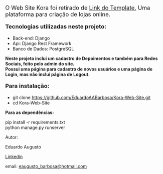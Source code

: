 <font size="+1"><p>O Web Site Kora foi retirado de <a href="https://inovatik.com/kora/index.html"> Link do Template.</a> Uma plataforma para criação de lojas online.</p></font>
            <font size="+1"><strong><p>Tecnologias utilizadas neste projeto:</p></strong></font>
            <ul>
                <li>Back-end: Django</li>
                <li>Api: Django Rest Framework</li>
                <li>Banco de Dados: PostgreSQL</li>
            </ul>
            <p><strong>Neste projeto inclui um cadastro de Depoimentos e também para Redes Sociais, feito pelo admin do site.<br>Possui uma página para cadastro de novos usuários e uma página de Login, mas não inclui página de Logout.</strong></p>
            <font size="+1"><p><strong>Para instalação:</strong></p></font>
            <ul>
                <li>git clone https://github.com/EduardoAABarbosa/Kora-Web-Site.git</li>
                <li>cd Kora-Web-Site</li>
            </ul>
            <p><strong>Para as dependências:</strong></p>
            <p>pip install -r requirements.txt <br>python manage.py runserver</p>
            <p>Autor:</p>
            <p>Eduardo Augusto</p>
            <p><a href="https://www.linkedin.com/in/eduardo-augusto-alves-barbosa-914514129/">Linkedin</a></p>
            <p>email: eaugusto_barbosa@hotmail.com</p>
